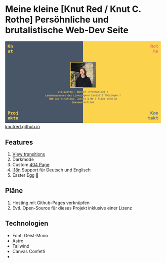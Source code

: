 # Meine kleine [Knut Red / Knut C. Rothe] Persöhnliche und brutalistische Web-Dev Seite

![og image](./public/og_knutred.png)
[knutred.github.io](https://knutred.github.io)

## Features

1. [View transitions](https://developer.mozilla.org/en-US/docs/Web/API/View_Transitions_API)
2. Darkmode
3. Custom [404 Page](https://knutred.github.io/404)
4. [i18n](https://docs.astro.build/en/recipes/i18n/#translate-routes) Support für Deutsch und Englisch
5. Easter Egg 🎉

## Pläne

1. Hosting mit Github-Pages verknüpfen
2. Evtl. Open-Source für dieses Projekt inklusive einer Lizenz

## Technologien

- Font: Geist-Mono
- Astro
- Tailwind
- Canvas Confetti
- 

